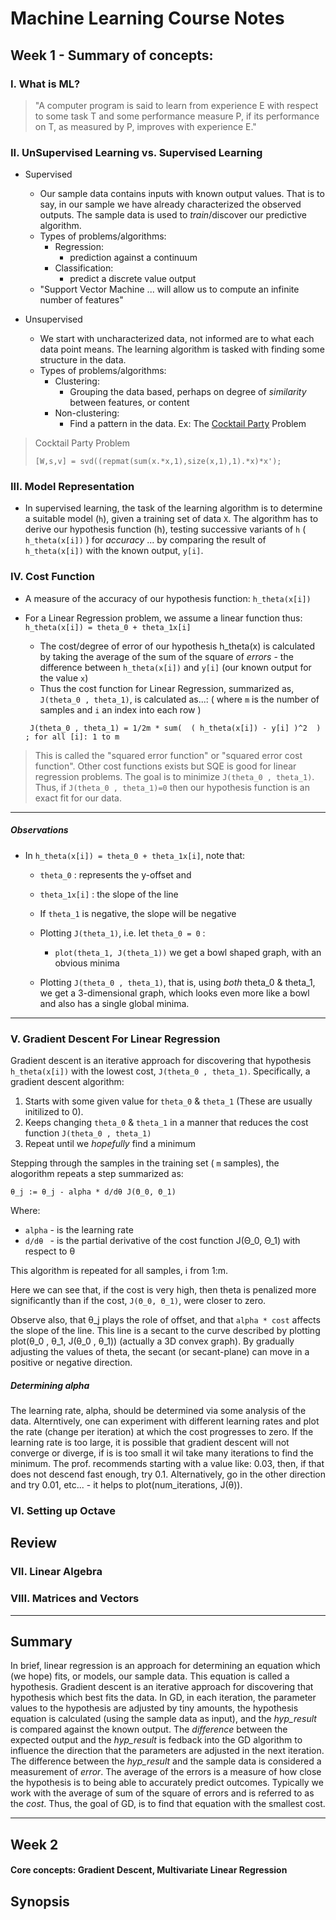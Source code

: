 # Machine Learning Course Notes

## Week 1 - Summary of concepts:

### I. What is ML?

> "A computer program is said to learn from experience E with respect to some task T and some performance measure P, if its performance on T, as measured by P, improves with experience E."

### II. UnSupervised Learning vs. Supervised Learning

  + Supervised
 	- Our sample data contains inputs with known output values. That is to say, in our sample we have already characterized the observed outputs. The sample data is used to _train_/discover our predictive algorithm.
 	+ Types of problems/algorithms:
 		- Regression:
 		  - prediction against a continuum
 		- Classification:
 		  - predict a discrete value output
 	- "Support Vector Machine ... will allow us to compute an infinite number of features"

  + Unsupervised
 	- We start with uncharacterized data, not informed are to what each data point means. The learning algorithm is tasked with finding some structure in the data.
 	+ Types of problems/algorithms:
 		+ Clustering:
 			- Grouping the data based, perhaps on degree of _similarity_ between features, or content
 		+ Non-clustering:
 			- Find a pattern in the data. Ex: The [Cocktail Party](https://en.wikipedia.org/wiki/Cocktail_party_effect) Problem

> Cocktail Party Problem
>```
> [W,s,v] = svd((repmat(sum(x.*x,1),size(x,1),1).*x)*x');
>```


### III. Model Representation

  - In supervised learning, the task of the learning algorithm is to determine a suitable model (`h`), given a training set of data `X`. The algorithm has to derive our hypothesis function (h), testing successive variants of `h` ( `h_theta(x[i])` ) for _accuracy_ ... by comparing the result of `h_theta(x[i])` with the known output, `y[i]`.

### IV. Cost Function

  - A measure of the accuracy of our hypothesis function: `h_theta(x[i])`
  - For a Linear Regression problem, we assume a linear function thus:
		```
		h_theta(x[i]) = theta_0 + theta_1x[i]
		```
	- The cost/degree of error of our hypothesis h_theta(x) is calculated by taking the average of the sum of the square of _errors_ - the difference between `h_theta(x[i])` and `y[i]` (our known output for the value `x`)
	- Thus the cost function for Linear Regression, summarized as, `J(theta_0 , theta_1)`, is calculated as...: ( where `m` is the number of samples and `i` an index into each row )
	
	```
	 J(theta_0 , theta_1) = 1/2m * sum(  ( h_theta(x[i]) - y[i] )^2  )  ; for all [i]: 1 to m
	```
> This is called the "squared error function" or "squared error cost function". Other cost functions exists but SQE is good for linear regression problems. The goal is to minimize `J(theta_0 , theta_1)`. Thus, if `J(theta_0 , theta_1)=0` then our hypothesis function is an exact fit for our data.

____

##### Observations

- In `h_theta(x[i]) = theta_0 + theta_1x[i]`, note that:
	
  - `theta_0` 		: represents the y-offset and
  - `theta_1x[i]`	: the slope of the line
  - If `theta_1` is negative, the slope will be negative
  - Plotting `J(theta_1)`, i.e. let `theta_0 = 0` :
  	- `plot(theta_1, J(theta_1))` we get a bowl shaped graph, with an obvious minima

  - Plotting `J(theta_0 , theta_1)`, that is, using *both* theta_0 & theta_1, we get a 3-dimensional graph, which looks even more like a bowl and also has a single global minima.

____

### V. Gradient Descent For Linear Regression

Gradient descent is an iterative approach for discovering that hypothesis `h_theta(x[i])` with the lowest cost, `J(theta_0 , theta_1)`. Specifically, a gradient descent algorithm:
 

1. Starts with some given value for `theta_0` & `theta_1` (These are usually initilized to 0).
2. Keeps changing `theta_0` & `theta_1` in a manner that reduces the cost function `J(theta_0 , theta_1)`
3. Repeat until we _hopefully_ find a minimum

Stepping through the samples in the training set ( `m` samples), the alogorithm repeats a step summarized as:
```
θ_j := θ_j - alpha * d/dθ J(Θ_0, Θ_1)
```

Where:
  - `alpha` - is the learning rate
  - `d/dθ `  - is the partial derivative of the cost function J(Θ_0, Θ_1) with respect to θ

This algorithm is repeated for all samples, i from 1:m.

Here we can see that, if the cost is very high, then theta is penalized more significantly than if the cost, `J(Θ_0, Θ_1)`, were closer to zero.

Observe also, that θ_j plays the role of offset, and that `alpha * cost` affects the slope of the line. This line is a secant to the curve described by plotting plot(θ_0 , θ_1, J(θ_0 , θ_1)) (actually a 3D convex graph). By gradually adjusting the values of theta, the secant (or secant-plane) can move in a positive or negative direction.

##### Determining alpha

The learning rate, alpha, should be determined via some analysis of the data. Alterntively, one can experiment with different learning rates and plot the rate (change per iteration) at which the cost progresses to zero. If the learning rate is too large, it is possible that gradient descent will not converge or diverge, if is is too small it wil take many iterations to find the minimum. The prof. recommends starting with a value like: 0.03, then, if that does not descend fast enough, try 0.1. Alternatively, go in the other direction and try 0.01, etc... - it helps to plot(num_iterations, J(θ)).

### VI. Setting up Octave


## Review

### VII. Linear Algebra

### VIII. Matrices and Vectors

____

## Summary

In brief, linear regression is an approach for determining an equation which (we hope) fits, or models, our sample data. This equation is called a hypothesis.
Gradient descent is an iterative approach for discovering that hypothesis which best fits the data. In GD, in each iteration, the parameter values to the hypothesis are adjusted by tiny amounts, the hypothesis equation is calculated (using the sample data as input), and the _hyp_result_ is compared against the known output. The _difference_ between the expected output and the _hyp_result_ is fedback into the GD algorithm to influence the direction that the parameters are adjusted in the next iteration.
The difference between the _hyp_result_ and the sample data is considered a measurement of *error*. The average of the errors is a measure of how close the hypothesis is to being able to accurately predict outcomes.
Typically we work with the average of sum of the square of errors and is referred to as the *cost*. Thus, the goal of GD, is to find that equation with the smallest cost.

----


## Week 2
#### Core concepts: Gradient Descent, Multivariate Linear Regression
## Synopsis

